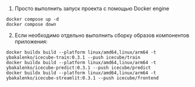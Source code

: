 1. Просто выполнить запуск проекта с помощью Docker engine
```
docker compose up -d
docker compose down
```
2. Если необходимо отдельно выполнить сборку образов компонентов приложения:
```
docker buildx build --platform linux/amd64,linux/arm64 -t ybakalenko/icecube-train:0.3.1 --push icecube/train
docker buildx build --platform linux/amd64,linux/arm64 -t ybakalenko/icecube-predict:0.3.1 --push icecube/predict
docker buildx build --platform linux/amd64,linux/arm64 -t ybakalenko/icecube-streamlit:0.3.1 --push icecube/frontend
```